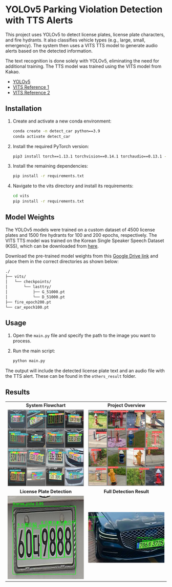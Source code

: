 # YOLOv5 Parking Violation Detection with TTS Alerts

This project uses YOLOv5 to detect license plates, license plate characters, and fire hydrants. It also classifies vehicle types (e.g., large, small, emergency). The system then uses a VITS TTS model to generate audio alerts based on the detected information.

The text recognition is done solely with YOLOv5, eliminating the need for additional training. The TTS model was trained using the VITS model from Kakao.

- [YOLOv5](https://github.com/ultralytics/yolov5)
- [VITS Reference 1](https://github.com/jaywalnut310/vits)
- [VITS Reference 2](https://github.com/ouor/vits?tab=readme-ov-file)

## Installation

1.  Create and activate a new conda environment:
    ```sh
    conda create -n detect_car python==3.9
    conda activate detect_car
    ```

2.  Install the required PyTorch version:
    ```sh
    pip3 install torch==1.13.1 torchvision==0.14.1 torchaudio==0.13.1 --index-url https://download.pytorch.org/whl/cu117
    ```

3.  Install the remaining dependencies:
    ```sh
    pip install -r requirements.txt
    ```
    
4. Navigate to the vits directory and install its requirements:
    ```sh
    cd vits
    pip install -r requirements.txt
    ```

## Model Weights

The YOLOv5 models were trained on a custom dataset of 4500 license plates and 1500 fire hydrants for 100 and 200 epochs, respectively. The VITS TTS model was trained on the Korean Single Speaker Speech Dataset (KSS), which can be downloaded from [here](https://www.kaggle.com/datasets/bryanpark/korean-single-speaker-speech-dataset).

Download the pre-trained model weights from this [Google Drive link](https://drive.google.com/drive/folders/1or_V69FZXuKrP0Shms51-A8xhTkm7ppT?usp=drive_link) and place them in the correct directories as shown below:

```
./
├── vits/
│   └── checkpoints/
│       └── lasttry/
│           ├── G_51000.pt
│           └── D_51000.pt
├── fire_epoch200.pt
└── car_epoch100.pt
```

## Usage

1.  Open the `main.py` file and specify the path to the image you want to process.

2.  Run the main script:
    ```sh
    python main.py
    ```

The output will include the detected license plate text and an audio file with the TTS alert. These can be found in the `others_result` folder.

## Results

<table>
  <tr>
    <td align="center"><b>System Flowchart</b></td>
    <td align="center"><b>Project Overview</b></td>
  </tr>
  <tr>
    <td><img src="./assets/fig_1.png" alt="System Flowchart" width="400"/></td>
    <td><img src="./assets/fig_2.png" alt="Project Overview" width="400"/></td>
  </tr>
  <tr>
    <td align="center"><b>License Plate Detection</b></td>
    <td align="center"><b>Full Detection Result</b></td>
  </tr>
  <tr>
    <td><img src="./assets/result_license_plate.jpg" alt="License Plate Detection Result" height="260" width="400"/></td>
    <td><img src="./assets/result.jpg" alt="Full Detection Result" width="400"/></td>
  </tr>
</table>
